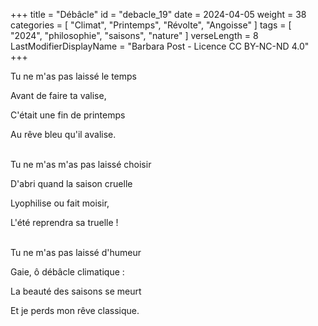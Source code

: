 +++
title = "Débâcle"
id = "debacle_19"
date = 2024-04-05
weight = 38
categories = [ "Climat", "Printemps", "Révolte", "Angoisse" ]
tags = [ "2024", "philosophie", "saisons", "nature" ]
verseLength = 8
LastModifierDisplayName = "Barbara Post - Licence CC BY-NC-ND 4.0"
+++

Tu ne m'as pas laissé le temps

Avant de faire ta valise,

C'était une fin de printemps

Au rêve bleu qu'il avalise.

 \
Tu ne m'as m'as pas laissé choisir

D'abri quand la saison cruelle

Lyophilise ou fait moisir,

L'été reprendra sa truelle !

 \
Tu ne m'as pas laissé d'humeur

Gaie, ô débâcle climatique :

La beauté des saisons se meurt

Et je perds mon rêve classique.
